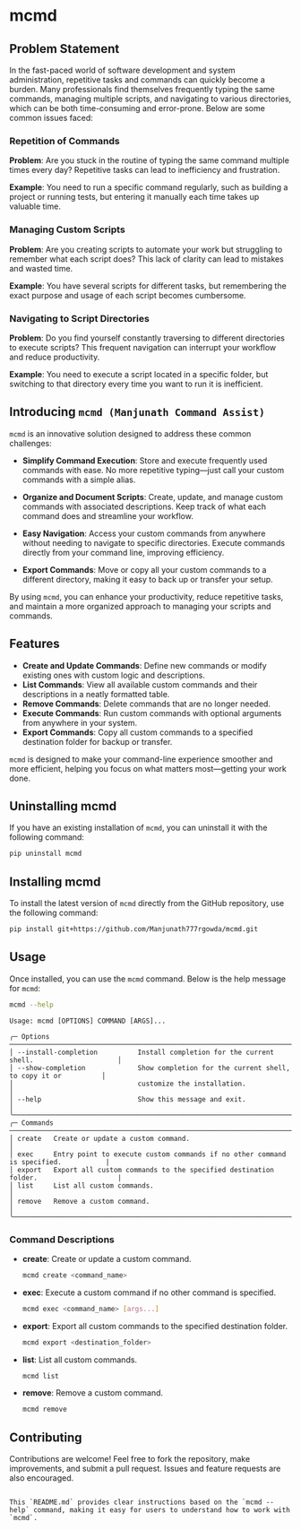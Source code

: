# mcmd

## Problem Statement

In the fast-paced world of software development and system administration, repetitive tasks and commands can quickly become a burden. Many professionals find themselves frequently typing the same commands, managing multiple scripts, and navigating to various directories, which can be both time-consuming and error-prone. Below are some common issues faced:

### Repetition of Commands

**Problem**: Are you stuck in the routine of typing the same command multiple times every day? Repetitive tasks can lead to inefficiency and frustration.

**Example**: You need to run a specific command regularly, such as building a project or running tests, but entering it manually each time takes up valuable time.

### Managing Custom Scripts

**Problem**: Are you creating scripts to automate your work but struggling to remember what each script does? This lack of clarity can lead to mistakes and wasted time.

**Example**: You have several scripts for different tasks, but remembering the exact purpose and usage of each script becomes cumbersome.

### Navigating to Script Directories

**Problem**: Do you find yourself constantly traversing to different directories to execute scripts? This frequent navigation can interrupt your workflow and reduce productivity.

**Example**: You need to execute a script located in a specific folder, but switching to that directory every time you want to run it is inefficient.

## Introducing `mcmd (Manjunath Command Assist)`

`mcmd` is an innovative solution designed to address these common challenges:

- **Simplify Command Execution**: Store and execute frequently used commands with ease. No more repetitive typing—just call your custom commands with a simple alias.

- **Organize and Document Scripts**: Create, update, and manage custom commands with associated descriptions. Keep track of what each command does and streamline your workflow.

- **Easy Navigation**: Access your custom commands from anywhere without needing to navigate to specific directories. Execute commands directly from your command line, improving efficiency.

- **Export Commands**: Move or copy all your custom commands to a different directory, making it easy to back up or transfer your setup.

By using `mcmd`, you can enhance your productivity, reduce repetitive tasks, and maintain a more organized approach to managing your scripts and commands.

## Features

- **Create and Update Commands**: Define new commands or modify existing ones with custom logic and descriptions.
- **List Commands**: View all available custom commands and their descriptions in a neatly formatted table.
- **Remove Commands**: Delete commands that are no longer needed.
- **Execute Commands**: Run custom commands with optional arguments from anywhere in your system.
- **Export Commands**: Copy all custom commands to a specified destination folder for backup or transfer.

`mcmd` is designed to make your command-line experience smoother and more efficient, helping you focus on what matters most—getting your work done.

## Uninstalling mcmd

If you have an existing installation of `mcmd`, you can uninstall it with the following command:

```bash
pip uninstall mcmd
```

## Installing mcmd

To install the latest version of `mcmd` directly from the GitHub repository, use the following command:

```bash
pip install git+https://github.com/Manjunath777rgowda/mcmd.git
```

## Usage

Once installed, you can use the `mcmd` command. Below is the help message for `mcmd`:

```bash
mcmd --help
```

```plaintext
Usage: mcmd [OPTIONS] COMMAND [ARGS]...

╭─ Options ───────────────────────────────────────────────────────────────────────────────────╮
│ --install-completion          Install completion for the current shell.                     │
│ --show-completion             Show completion for the current shell, to copy it or          │
│                               customize the installation.                                   │
│ --help                        Show this message and exit.                                   │
╰─────────────────────────────────────────────────────────────────────────────────────────────╯
╭─ Commands ──────────────────────────────────────────────────────────────────────────────────╮
│ create   Create or update a custom command.                                                 │
│ exec     Entry point to execute custom commands if no other command is specified.           |
│ export   Export all custom commands to the specified destination folder.                    |
│ list     List all custom commands.                                                          │
│ remove   Remove a custom command.                                                           │
╰─────────────────────────────────────────────────────────────────────────────────────────────╯
```

### Command Descriptions

- **create**: Create or update a custom command.

  ```bash
  mcmd create <command_name>
  ```

- **exec**: Execute a custom command if no other command is specified.

  ```bash
  mcmd exec <command_name> [args...]
  ```

- **export**: Export all custom commands to the specified destination folder.

  ```bash
  mcmd export <destination_folder>
  ```

- **list**: List all custom commands.

  ```bash
  mcmd list
  ```

- **remove**: Remove a custom command.

  ```bash
  mcmd remove
  ```

## Contributing

Contributions are welcome! Feel free to fork the repository, make improvements, and submit a pull request. Issues and feature requests are also encouraged.

```

This `README.md` provides clear instructions based on the `mcmd --help` command, making it easy for users to understand how to work with `mcmd`.
